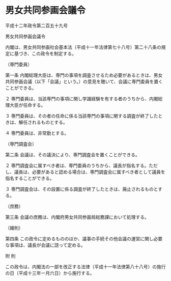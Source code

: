 # 男女共同参画会議令

平成十二年政令第二百五十九号

男女共同参画会議令

内閣は、男女共同参画社会基本法（平成十一年法律第七十八号）第二十八条の規定に基づき、この政令を制定する。

（専門委員）

第一条 内閣総理大臣は、専門の事項を調査させるため必要があるときは、男女共同参画会議（以下「会議」という。）の意見を聴いて、会議に専門委員を置くことができる。

２ 専門委員は、当該専門の事項に関し学識経験を有する者のうちから、内閣総理大臣が任命する。

３ 専門委員は、その者の任命に係る当該専門の事項に関する調査が終了したときは、解任されるものとする。

４ 専門委員は、非常勤とする。

（専門調査会）

第二条 会議は、その議決により、専門調査会を置くことができる。

２ 専門調査会に属すべき者は、専門委員のうちから、議長が指名する。ただし、議長は、必要があると認める場合は、専門調査会に属すべき者として議員を指名することができる。

３ 専門調査会は、その設置に係る調査が終了したときは、廃止されるものとする。

（庶務）

第三条 会議の庶務は、内閣府男女共同参画局総務課において処理する。

（雑則）

第四条 この政令に定めるもののほか、議事の手続その他会議の運営に関し必要な事項は、議長が会議に諮って定める。

附 則

この政令は、内閣法の一部を改正する法律（平成十一年法律第八十八号）の施行の日（平成十三年一月六日）から施行する。
